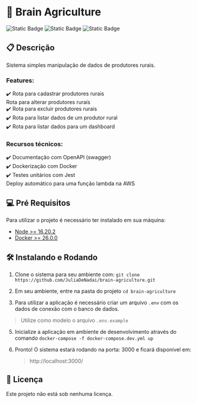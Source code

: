 # 🚀 Brain Agriculture

![Static Badge](https://img.shields.io/badge/coverage-46-yellow?style=for-the-badge)
![Static Badge](https://img.shields.io/badge/Node-16.20.2-yellow?style=for-the-badge)
![Static Badge](https://img.shields.io/badge/production-offline-red?style=for-the-badge)

## 📋 Descrição

Sistema simples manipulação de dados de produtores rurais.

### Features:  
✔️ Rota para cadastrar produtores rurais  
 Rota para alterar produtores rurais    
✔️ Rota para excluir produtores rurais    
✔️ Rota para listar dados de um produtor rural    
✔️ Rota para listar dados para um dashboard

### Recursos técnicos:  
✔️ Documentação com OpenAPI (swagger)  
✔️ Dockerização com Docker  
✔️ Testes unitários com Jest  
 Deploy automático para uma função lambda na AWS  

## 💻 Pré Requisitos

Para utilizar o projeto é necessário ter instalado em sua máquina:

- [Node >= 16.20.2](https://nodejs.org/en/download)
- [Docker >= 26.0.0](https://www.docker.com/products/docker-desktop/)

## 🛠️ Instalando e Rodando

1. Clone o sistema para seu ambiente com: `git clone https://github.com/JuliaDeNadai/brain-agriculture.git`

2. Em seu ambiente, entre na pasta do projeto `cd brain-agriculture`

3. Para utilizar a aplicação é necessário criar um arquivo `.env` com os dados de conexão com o banco de dados.
> Utilize como modelo o arquivo `.env.example`

5. Inicialize a aplicação em ambiente de desenvolvimento através do comando `docker-compose -f docker-compose.dev.yml up`

6. Pronto! O sistema estará rodando na porta: 3000 e ficará disponível em:
    > http://localhost:3000/


## 📜 Licença 

Este projeto não está sob nenhuma licença.
